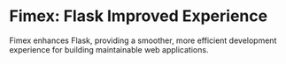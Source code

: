 # Fimex: Flask Improved Experience

Fimex enhances Flask, providing a smoother, more efficient development experience 
for building maintainable web applications.
